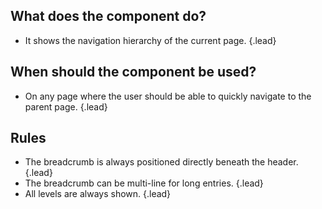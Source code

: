 ## What does the component do?
* It shows the navigation hierarchy of the current page. {.lead}

## When should the component be used?
* On any page where the user should be able to quickly navigate to the parent page. {.lead}

## Rules
* The breadcrumb is always positioned directly beneath the <sbb-link variant="inline" type="button" href="/en//design-system/lean/components/header/">header</sbb-link>. {.lead}
* The breadcrumb can be multi-line for long entries. {.lead}
* All levels are always shown. {.lead}